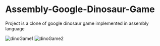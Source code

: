 # Assembly-Google-Dinosaur-Game
Project is a clone of google dinosaur game implemented in assembly language

![dinoGame1](https://user-images.githubusercontent.com/108095594/175608404-79eb89ef-efcd-49e3-ad32-bbf341a8ceab.jpeg)
![dinoGame2](https://user-images.githubusercontent.com/108095594/175608412-5add1a14-f515-4452-b19f-bccd14cdf1ca.jpeg)
